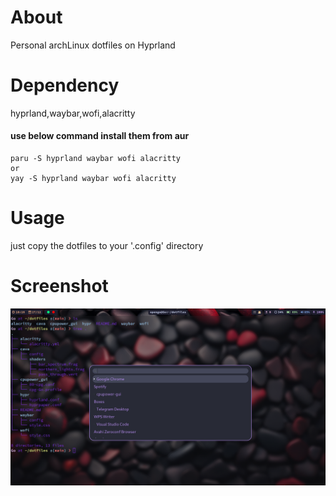 # About
Personal archLinux dotfiles on Hyprland
# Dependency
hyprland,waybar,wofi,alacritty
#### use below command install them from aur
```
paru -S hyprland waybar wofi alacritty
or
yay -S hyprland waybar wofi alacritty
```
# Usage
just copy the dotfiles to your '.config' directory
# Screenshot 
![Image](result.png)
